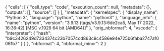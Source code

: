 {
 "cells": [
  {
   "cell_type": "code",
   "execution_count": null,
   "metadata": {},
   "outputs": [],
   "source": []
  }
 ],
 "metadata": {
  "kernelspec": {
   "display_name": "Python 3",
   "language": "python",
   "name": "python3"
  },
  "language_info": {
   "name": "python",
   "version": "3.9.13 (tags/v3.9.13:6de2ca5, May 17 2022, 16:36:42) [MSC v.1929 64 bit (AMD64)]"
  },
  "orig_nbformat": 4,
  "vscode": {
   "interpreter": {
    "hash": "b9c3426249d7334374c23b70574cd863c9c4586e94e725b6faba2747af0061b7"
   }
  }
 },
 "nbformat": 4,
 "nbformat_minor": 2
}
